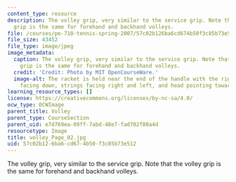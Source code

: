 ```yaml
---
content_type: resource
description: The volley grip, very similar to the service grip. Note that the volley
  grip is the same for forehand and backhand volleys.
file: /courses/pe-710-tennis-spring-2007/57c02b126ba6cd674b50f3c85b73e512_volley_Page_02.jpg
file_size: 43452
file_type: image/jpeg
image_metadata:
  caption: The volley grip, very similar to the service grip. Note that the volley
    grip is the same for forehand and backhand volleys.
  credit: 'Credit: Photo by MIT OpenCourseWare.'
  image-alt: The racket is held near the end of the handle with the right hand, palm
    facing down, strings facing right and left, and head pointing towards the net.
learning_resource_types: []
license: https://creativecommons.org/licenses/by-nc-sa/4.0/
ocw_type: OCWImage
parent_title: Volley
parent_type: CourseSection
parent_uid: e7d769ea-09ff-7abd-48e7-fad702f80a4d
resourcetype: Image
title: volley_Page_02.jpg
uid: 57c02b12-6ba6-cd67-4b50-f3c85b73e512
---
```

The volley grip, very similar to the service grip. Note that the volley grip is the same for forehand and backhand volleys.